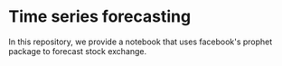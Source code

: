 # Time series forecasting

In this repository, we provide a notebook that uses facebook's prophet package to forecast stock exchange.
